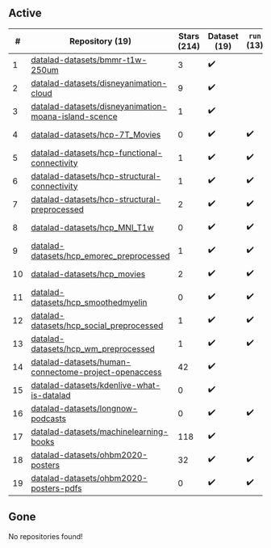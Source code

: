 ## Active
| # | Repository (19) | Stars (214) | Dataset (19) | `run` (13) | `containers-run` | Last Modified |
| --- | --- | --- | --- | --- | --- | --- |
| 1 | [datalad-datasets/bmmr-t1w-250um](https://github.com/datalad-datasets/bmmr-t1w-250um) | 3 | :heavy_check_mark: |  |  | 2018-05-17 12:54:41+00:00 |
| 2 | [datalad-datasets/disneyanimation-cloud](https://github.com/datalad-datasets/disneyanimation-cloud) | 9 | :heavy_check_mark: |  |  | 2018-07-08 17:42:09+00:00 |
| 3 | [datalad-datasets/disneyanimation-moana-island-scence](https://github.com/datalad-datasets/disneyanimation-moana-island-scence) | 1 | :heavy_check_mark: |  |  | 2018-07-09 04:46:56+00:00 |
| 4 | [datalad-datasets/hcp-7T_Movies](https://github.com/datalad-datasets/hcp-7T_Movies) | 0 | :heavy_check_mark: | :heavy_check_mark: |  | 2021-01-22 19:10:20+00:00 |
| 5 | [datalad-datasets/hcp-functional-connectivity](https://github.com/datalad-datasets/hcp-functional-connectivity) | 1 | :heavy_check_mark: | :heavy_check_mark: |  | 2024-08-27 11:28:54+00:00 |
| 6 | [datalad-datasets/hcp-structural-connectivity](https://github.com/datalad-datasets/hcp-structural-connectivity) | 1 | :heavy_check_mark: | :heavy_check_mark: |  | 2022-02-25 08:49:17+00:00 |
| 7 | [datalad-datasets/hcp-structural-preprocessed](https://github.com/datalad-datasets/hcp-structural-preprocessed) | 2 | :heavy_check_mark: | :heavy_check_mark: |  | 2022-02-24 20:06:11+00:00 |
| 8 | [datalad-datasets/hcp_MNI_T1w](https://github.com/datalad-datasets/hcp_MNI_T1w) | 0 | :heavy_check_mark: | :heavy_check_mark: |  | 2022-02-24 20:07:07+00:00 |
| 9 | [datalad-datasets/hcp_emorec_preprocessed](https://github.com/datalad-datasets/hcp_emorec_preprocessed) | 1 | :heavy_check_mark: | :heavy_check_mark: |  | 2022-02-24 20:06:44+00:00 |
| 10 | [datalad-datasets/hcp_movies](https://github.com/datalad-datasets/hcp_movies) | 2 | :heavy_check_mark: | :heavy_check_mark: |  | 2022-02-25 08:48:40+00:00 |
| 11 | [datalad-datasets/hcp_smoothedmyelin](https://github.com/datalad-datasets/hcp_smoothedmyelin) | 0 | :heavy_check_mark: | :heavy_check_mark: |  | 2022-02-24 09:27:00+00:00 |
| 12 | [datalad-datasets/hcp_social_preprocessed](https://github.com/datalad-datasets/hcp_social_preprocessed) | 1 | :heavy_check_mark: | :heavy_check_mark: |  | 2022-02-25 08:48:49+00:00 |
| 13 | [datalad-datasets/hcp_wm_preprocessed](https://github.com/datalad-datasets/hcp_wm_preprocessed) | 1 | :heavy_check_mark: | :heavy_check_mark: |  | 2022-03-01 12:55:33+00:00 |
| 14 | [datalad-datasets/human-connectome-project-openaccess](https://github.com/datalad-datasets/human-connectome-project-openaccess) | 42 | :heavy_check_mark: |  |  | 2022-03-23 07:05:36+00:00 |
| 15 | [datalad-datasets/kdenlive-what-is-datalad](https://github.com/datalad-datasets/kdenlive-what-is-datalad) | 0 | :heavy_check_mark: |  |  | 2021-01-04 07:52:01+00:00 |
| 16 | [datalad-datasets/longnow-podcasts](https://github.com/datalad-datasets/longnow-podcasts) | 0 | :heavy_check_mark: | :heavy_check_mark: |  | 2019-07-15 11:52:46+00:00 |
| 17 | [datalad-datasets/machinelearning-books](https://github.com/datalad-datasets/machinelearning-books) | 118 | :heavy_check_mark: |  |  | 2022-04-19 11:35:12+00:00 |
| 18 | [datalad-datasets/ohbm2020-posters](https://github.com/datalad-datasets/ohbm2020-posters) | 32 | :heavy_check_mark: | :heavy_check_mark: |  | 2022-06-25 13:52:15+00:00 |
| 19 | [datalad-datasets/ohbm2020-posters-pdfs](https://github.com/datalad-datasets/ohbm2020-posters-pdfs) | 0 | :heavy_check_mark: | :heavy_check_mark: |  | 2020-06-30 23:00:09+00:00 |

## Gone
No repositories found!
